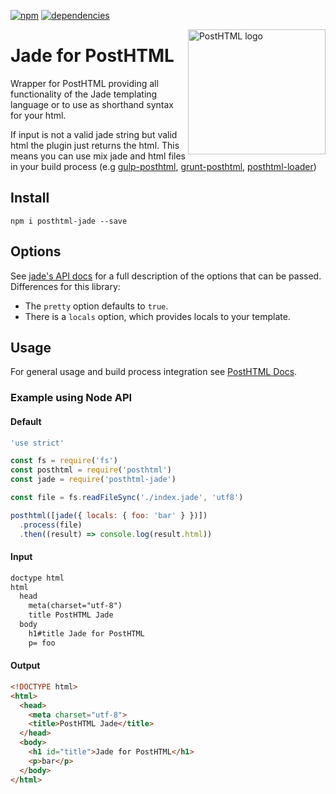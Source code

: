 [![npm](https://badge.fury.io/js/posthtml-jade.svg)](https://badge.fury.io/js/posthtml-jade) [![dependencies](https://david-dm.org/posthtml/posthtml-jade.svg)](https://david-dm.org/posthtml/posthtml-jade)

<img align="right" width="220" height="200" title="PostHTML logo" src="http://posthtml.github.io/posthtml/logo.svg">

# Jade for PostHTML

Wrapper for PostHTML providing all functionality of the Jade templating  language or to use as shorthand syntax for your html.

If input is not a valid jade string but valid html the plugin just returns the html. This means you can use mix jade and html files in your build process (e.g [gulp-posthtml](https://github.com/posthtml/posthtml), [grunt-posthtml](https://github.com/TCotton/grunt-posthtml), [posthtml-loader](https://github.com/michael-ciniawsky/posthtml-loader))

## Install
```
npm i posthtml-jade --save
```

## Options

See [jade's API docs](http://jade-lang.com/api/) for a full description of the options that can be passed. Differences for this library:

- The `pretty` option defaults to `true`.
- There is a `locals` option, which provides locals to your template.

## Usage
For general usage and build process integration see [PostHTML Docs](https://github.com/posthtml/posthtml#usage).

### Example using Node API
#### Default
```js
'use strict'

const fs = require('fs')
const posthtml = require('posthtml')
const jade = require('posthtml-jade')

const file = fs.readFileSync('./index.jade', 'utf8')

posthtml([jade({ locals: { foo: 'bar' } })])
  .process(file)
  .then((result) => console.log(result.html))
```
#### Input
```html
doctype html
html
  head
    meta(charset="utf-8")
    title PostHTML Jade
  body
    h1#title Jade for PostHTML
    p= foo
```
#### Output
```html
<!DOCTYPE html>
<html>
  <head>
    <meta charset="utf-8">
    <title>PostHTML Jade</title>
  </head>
  <body>
    <h1 id="title">Jade for PostHTML</h1>
    <p>bar</p>
  </body>
</html>
```
